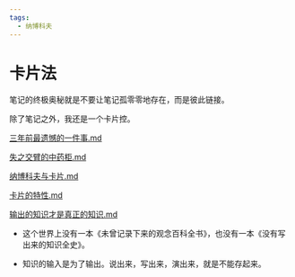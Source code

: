```yaml
---
tags:
  - 纳博科夫
---
```

# 卡片法

笔记的终极奥秘就是不要让笔记孤零零地存在，而是彼此链接。

除了笔记之外，我还是一个卡片控。

[三年前最遗憾的一件事.md](./三年前最遗憾的一件事.md)

[失之交臂的中药柜.md](./失之交臂的中药柜.md)

[纳博科夫与卡片.md](./纳博科夫与卡片.md)

[卡片的特性.md](./卡片的特性.md)

[输出的知识才是真正的知识.md](./输出的知识才是真正的知识.md)

- 这个世界上没有一本《未曾记录下来的观念百科全书》，也没有一本《没有写出来的知识全史》。

- 知识的输入是为了输出。说出来，写出来，演出来，就是不能存起来。